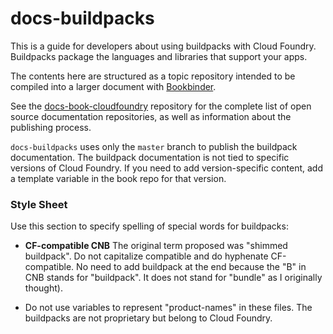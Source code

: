 # docs-buildpacks

This is a guide for developers about using buildpacks with Cloud Foundry.
Buildpacks package the languages and libraries that support your apps.

The contents here are structured as a topic repository intended to be
compiled into a larger document with [Bookbinder](http://github.com/cloudfoundry-incubator/bookbinder).

See the [docs-book-cloudfoundry](http://github.com/cloudfoundry/docs-book-cloudfoundry)
repository for the complete list of open source documentation repositories, as well as information about the publishing process.

`docs-buildpacks` uses only the `master` branch to publish the buildpack documentation. The buildpack documentation is not tied to specific versions of Cloud Foundry. If you need to add version-specific content, add a template variable in the book repo for that version.

### Style Sheet

Use this section to specify spelling of special words for buildpacks:

+ **CF-compatible CNB** The original term proposed was "shimmed buildpack".
    Do not capitalize compatible and do hyphenate CF-compatible.
    No need to add buildpack at the end because the "B" in CNB stands for "buildpack".
    It does not stand for "bundle" as I originally thought).

+ Do not use variables to represent "product-names" in these files.
  The buildpacks are not proprietary but belong to Cloud Foundry.
